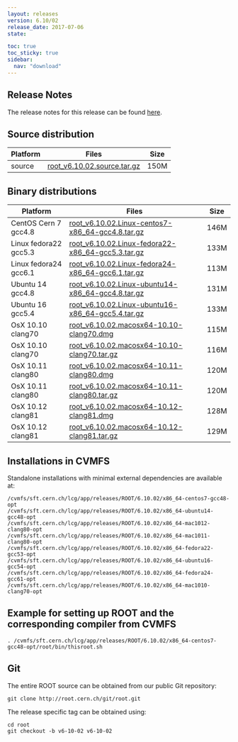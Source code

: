 ```yaml
---
layout: releases
version: 6.10/02
release_date: 2017-07-06
state:

toc: true
toc_sticky: true
sidebar:
  nav: "download"
---
```



## Release Notes

The release notes for this release can be found [here](https://root.cern.ch/doc/v610/release-notes.html#release-6.1002).

## Source distribution

| Platform       | Files | Size |
|-----------|-------|-----|
| source | [root_v6.10.02.source.tar.gz](https://root.cern.ch/download/root_v6.10.02.source.tar.gz) | 150M |


## Binary distributions

| Platform       | Files | Size |
|-----------|-------|-----|
| CentOS Cern 7 gcc4.8 | [root_v6.10.02.Linux-centos7-x86_64-gcc4.8.tar.gz](https://root.cern.ch/download/root_v6.10.02.Linux-centos7-x86_64-gcc4.8.tar.gz) | 146M |
| Linux fedora22 gcc5.3 | [root_v6.10.02.Linux-fedora22-x86_64-gcc5.3.tar.gz](https://root.cern.ch/download/root_v6.10.02.Linux-fedora22-x86_64-gcc5.3.tar.gz) | 133M |
| Linux fedora24 gcc6.1 | [root_v6.10.02.Linux-fedora24-x86_64-gcc6.1.tar.gz](https://root.cern.ch/download/root_v6.10.02.Linux-fedora24-x86_64-gcc6.1.tar.gz) | 113M |
| Ubuntu 14 gcc4.8 | [root_v6.10.02.Linux-ubuntu14-x86_64-gcc4.8.tar.gz](https://root.cern.ch/download/root_v6.10.02.Linux-ubuntu14-x86_64-gcc4.8.tar.gz) | 131M |
| Ubuntu 16 gcc5.4 | [root_v6.10.02.Linux-ubuntu16-x86_64-gcc5.4.tar.gz](https://root.cern.ch/download/root_v6.10.02.Linux-ubuntu16-x86_64-gcc5.4.tar.gz) | 133M |
| OsX 10.10 clang70 | [root_v6.10.02.macosx64-10.10-clang70.dmg](https://root.cern.ch/download/root_v6.10.02.macosx64-10.10-clang70.dmg) | 115M |
| OsX 10.10 clang70 | [root_v6.10.02.macosx64-10.10-clang70.tar.gz](https://root.cern.ch/download/root_v6.10.02.macosx64-10.10-clang70.tar.gz) | 116M |
| OsX 10.11 clang80 | [root_v6.10.02.macosx64-10.11-clang80.dmg](https://root.cern.ch/download/root_v6.10.02.macosx64-10.11-clang80.dmg) | 120M |
| OsX 10.11 clang80 | [root_v6.10.02.macosx64-10.11-clang80.tar.gz](https://root.cern.ch/download/root_v6.10.02.macosx64-10.11-clang80.tar.gz) | 120M |
| OsX 10.12 clang81 | [root_v6.10.02.macosx64-10.12-clang81.dmg](https://root.cern.ch/download/root_v6.10.02.macosx64-10.12-clang81.dmg) | 128M |
| OsX 10.12 clang81 | [root_v6.10.02.macosx64-10.12-clang81.tar.gz](https://root.cern.ch/download/root_v6.10.02.macosx64-10.12-clang81.tar.gz) | 129M |



## Installations in CVMFS

Standalone installations with minimal external dependencies are available at:
~~~
/cvmfs/sft.cern.ch/lcg/app/releases/ROOT/6.10.02/x86_64-centos7-gcc48-opt
/cvmfs/sft.cern.ch/lcg/app/releases/ROOT/6.10.02/x86_64-ubuntu14-gcc48-opt
/cvmfs/sft.cern.ch/lcg/app/releases/ROOT/6.10.02/x86_64-mac1012-clang80-opt
/cvmfs/sft.cern.ch/lcg/app/releases/ROOT/6.10.02/x86_64-mac1011-clang80-opt
/cvmfs/sft.cern.ch/lcg/app/releases/ROOT/6.10.02/x86_64-fedora22-gcc53-opt
/cvmfs/sft.cern.ch/lcg/app/releases/ROOT/6.10.02/x86_64-ubuntu16-gcc54-opt
/cvmfs/sft.cern.ch/lcg/app/releases/ROOT/6.10.02/x86_64-fedora24-gcc61-opt
/cvmfs/sft.cern.ch/lcg/app/releases/ROOT/6.10.02/x86_64-mac1010-clang70-opt
~~~


## Example for setting up ROOT and the corresponding compiler from CVMFS

~~~
. /cvmfs/sft.cern.ch/lcg/app/releases/ROOT/6.10.02/x86_64-centos7-gcc48-opt/root/bin/thisroot.sh
~~~

## Git

The entire ROOT source can be obtained from our public Git repository:

~~~
git clone http://root.cern.ch/git/root.git
~~~
The release specific tag can be obtained using:
~~~
cd root
git checkout -b v6-10-02 v6-10-02
~~~

